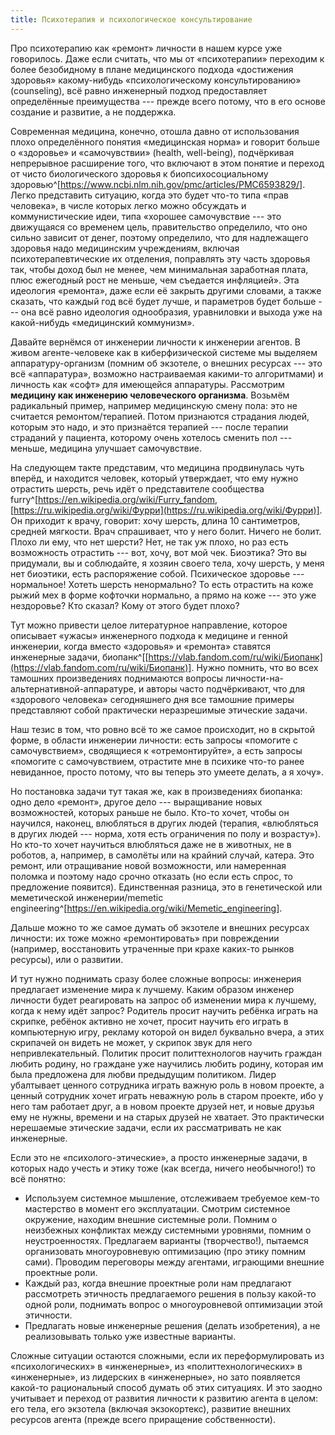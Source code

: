 ```yaml
---
title: Психотерапия и психологическое консультирование
---
```


Про психотерапию как «ремонт» личности в нашем курсе уже говорилось.
Даже если считать, что мы от «психотерапии» переходим к более
безобидному в плане медицинского подхода «достижения здоровья»
какому-нибудь «психологическому консультированию» (counseling), всё
равно инженерный подход предоставляет определённые преимущества ---
прежде всего потому, что в его основе создание и развитие, а не
поддержка.

Современная медицина, конечно, отошла давно от использования плохо
определённого понятия «медицинская норма» и говорит больше о «здоровье»
и «самочувствии» (health, well-being), подчёркивая непрерывное
расширение того, что включают в этом понятие и переход от чисто
биологического здоровья к биопсихосоциальному
здоровью^[<https://www.ncbi.nlm.nih.gov/pmc/articles/PMC6593829/>].
Легко представить ситуацию, когда это будет что-то типа «прав человека»,
в числе которых легко можно обсуждать и коммунистические идеи, типа
«хорошее самочувствие --- это движущаяся со временем цель, правительство
определило, что оно сильно зависит от денег, поэтому определило, что для
надлежащего здоровья надо медицинским учреждениям, включая
психотерапевтические их отделения, поправлять эту часть здоровья так,
чтобы доход был не менее, чем минимальная заработная плата, плюс
ежегодный рост не меньше, чем съедается инфляцией». Эта идеология
«ремонта», даже если её закрыть другими словами, а также сказать, что
каждый год всё будет лучше, и параметров будет больше --- она всё равно
идеология однообразия, уравниловки и выхода уже на какой-нибудь
«медицинский коммунизм».

Давайте вернёмся от инженерии личности к инженерии агентов. В живом
агенте-человеке как в киберфизической системе мы выделяем
аппаратуру-организм (помним об экзотеле, о внешних ресурсах --- это всё
«аппаратура», возможно настраиваемая какими-то алгоритмами) и личность
как «софт» для имеющейся аппаратуры. Рассмотрим **медицину как инженерию
человеческого организма**. Возьмём радикальный пример, например
медицинскую смену пола: это не считается ремонтом/терапией. Потом
признаются страдания людей, которым это надо, и это признаётся
терапией --- после терапии страданий у пациента, которому очень хотелось
сменить пол --- меньше, медицина улучшает самочувствие.

На следующем такте представим, что медицина продвинулась чуть вперёд, и
находится человек, который утверждает, что ему нужно отрастить шерсть,
речь идёт о представителе сообщества
furry^[<https://en.wikipedia.org/wiki/Furry_fandom>,
[https://ru.wikipedia.org/wiki/Фурри](https://ru.wikipedia.org/wiki/Фурри)].
Он приходит к врачу, говорит: хочу шерсть, длина 10 сантиметров, средней
мягкости. Врач спрашивает, что у него болит. Ничего не болит. Плохо ли
ему, что нет шерсти? Нет, не так уж плохо, но раз есть возможность
отрастить --- вот, хочу, вот мой чек. Биоэтика? Это вы придумали, вы и
соблюдайте, я хозяин своего тела, хочу шерсть, у меня нет биоэтики, есть
распоряжение собой. Психическое здоровье --- нормальное! Хотеть шерсть
ненормально? То есть отрастить на коже рыжий мех в форме кофточки
нормально, а прямо на коже --- это уже нездоровье? Кто сказал? Кому от
этого будет плохо?

Тут можно привести целое литературное направление, которое описывает
«ужасы» инженерного подхода к медицине и генной инженерии, когда вместо
«здоровья» и «ремонта» ставятся инженерные задачи,
биопанк^[[https://vlab.fandom.com/ru/wiki/Биопанк](https://vlab.fandom.com/ru/wiki/Биопанк)].
Нужно помнить, что во всех тамошних произведениях поднимаются вопросы
личности-на-альтернативной-аппаратуре, и авторы часто подчёркивают, что
для «здорового человека» сегодняшнего дня все тамошние примеры
представляют собой практически неразрешимые этические задачи.

Наш тезис в том, что ровно всё то же самое происходит, но в скрытой
форме, в области инженерии личности: есть запросы «помогите с
самочувствием», сводящиеся к «отремонтируйте», а есть запросы «помогите
с самочувствием, отрастите мне в психике что-то ранее невиданное, просто
потому, что вы теперь это умеете делать, а я хочу».

Но постановка задачи тут такая же, как в произведениях биопанка: одно
дело «ремонт», другое дело --- выращивание новых возможностей, которых
раньше не было. Кто-то хочет, чтобы он научился, наконец, влюбляться в
других людей (терапия, «влюбляться в других людей --- норма, хотя есть
ограничения по полу и возрасту»). Но кто-то хочет научиться влюбляться
даже не в животных, не в роботов, а, например, в самолёты или на крайний
случай, катера. Это ремонт, или отращивание новой возможности, или
намеренная поломка и поэтому надо срочно отказать (но если есть спрос,
то предложение появится). Единственная разница, это в генетической или
меметической инженерии/memetic
engineering^[<https://en.wikipedia.org/wiki/Memetic_engineering>].

Дальше можно то же самое думать об экзотеле и внешних ресурсах личности:
их тоже можно «ремонтировать» при повреждении (например, восстановить
утраченные при крахе каких-то рынков ресурсы), или о развитии.

И тут нужно поднимать сразу более сложные вопросы: инженерия предлагает
изменение мира к лучшему. Каким образом инженер личности будет
реагировать на запрос об изменении мира к лучшему, когда к нему идёт
запрос? Родитель просит научить ребёнка играть на скрипке, ребёнок
активно не хочет, просит научить его играть в компьютерную игру, рекламу
которой он видел буквально вчера, а этих скрипачей он видеть не может, у
скрипок звук для него непривлекательный. Политик просит политтехнологов
научить граждан любить родину, но граждане уже научились любить родину,
которая им была предложена для любви предыдущим политиком. Лидер
убалтывает ценного сотрудника играть важную роль в новом проекте, а
ценный сотрудник хочет играть неважную роль в старом проекте, ибо у него
там работает друг, а в новом проекте друзей нет, и новые друзья ему не
нужны, времени и на старых друзей не хватает. Это практически нерешаемые
этические задачи, если их рассматривать не как инженерные.

Если это не «психолого-этические», а просто инженерные задачи, в которых
надо учесть и этику тоже (как всегда, ничего необычного!) то всё
понятно:

-   Используем системное мышление, отслеживаем требуемое кем-то
    мастерство в момент его эксплуатации. Смотрим системное окружение,
    находим внешние системные роли. Помним о неизбежных конфликтах между
    системными уровнями, помним о неустроенностях. Предлагаем варианты
    (творчество!), пытаемся организовать многоуровневую оптимизацию (про
    этику помним сами). Проводим переговоры между агентами, играющими
    внешние проектные роли.
-   Каждый раз, когда внешние проектные роли нам предлагают рассмотреть
    этичность предлагаемого решения в пользу какой-то одной роли,
    поднимать вопрос о многоуровневой оптимизации этой этичности.
-   Предлагать новые инженерные решения (делать изобретения), а не
    реализовывать только уже известные варианты.

Сложные ситуации остаются сложными, если их переформулировать из
«психологических» в «инженерные», из «политтехнологических» в
«инженерные», из лидерских в «инженерные», но зато появляется какой-то
рациональный способ думать об этих ситуациях. И это заодно учитывает и
переход от развития личности к развитию агента в целом: его тела, его
экзотела (включая экзокортекс), развитие внешних ресурсов агента (прежде
всего приращение собственности).
